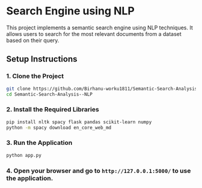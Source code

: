 # Search Engine using NLP

This project implements a semantic search engine using NLP techniques. It allows users to search for the most relevant documents from a dataset based on their query.

## Setup Instructions

### 1. Clone the Project
```bash
git clone https://github.com/Birhanu-worku1811/Semantic-Search-Analysis--NLP.git
cd Semantic-Search-Analysis--NLP
```
### 2. Install the Required Libraries
```bash
pip install nltk spacy flask pandas scikit-learn numpy
python -m spacy download en_core_web_md
```
### 3. Run the Application
```bash
python app.py
```
### 4. Open your browser and go to `http://127.0.0.1:5000/` to use the application.


